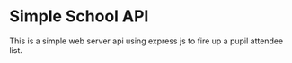 # Simple School API

This is a simple web server api using express js to fire up a pupil attendee list.
